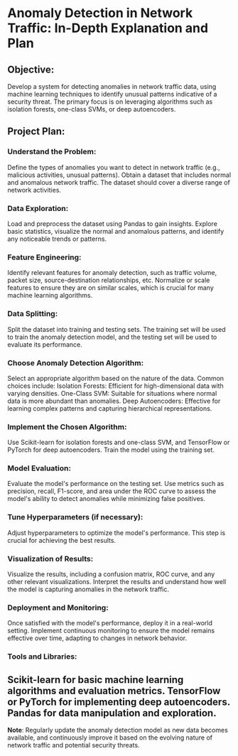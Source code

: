# Anomaly Detection in Network Traffic: In-Depth Explanation and Plan

## Objective:
Develop a system for detecting anomalies in network traffic data, using machine learning techniques to identify unusual patterns indicative of a security threat. The primary focus is on leveraging algorithms such as isolation forests, one-class SVMs, or deep autoencoders.

## Project Plan:

### Understand the Problem:

Define the types of anomalies you want to detect in network traffic (e.g., malicious activities, unusual patterns).
Obtain a dataset that includes normal and anomalous network traffic. The dataset should cover a diverse range of network activities.

### Data Exploration:

Load and preprocess the dataset using Pandas to gain insights.
Explore basic statistics, visualize the normal and anomalous patterns, and identify any noticeable trends or patterns.

### Feature Engineering:

Identify relevant features for anomaly detection, such as traffic volume, packet size, source-destination relationships, etc.
Normalize or scale features to ensure they are on similar scales, which is crucial for many machine learning algorithms.

### Data Splitting:

Split the dataset into training and testing sets. The training set will be used to train the anomaly detection model, and the testing set will be used to evaluate its performance.

### Choose Anomaly Detection Algorithm:

Select an appropriate algorithm based on the nature of the data. Common choices include:
Isolation Forests: Efficient for high-dimensional data with varying densities.
One-Class SVM: Suitable for situations where normal data is more abundant than anomalies.
Deep Autoencoders: Effective for learning complex patterns and capturing hierarchical representations.

### Implement the Chosen Algorithm:

Use Scikit-learn for isolation forests and one-class SVM, and TensorFlow or PyTorch for deep autoencoders.
Train the model using the training set.

### Model Evaluation:

Evaluate the model's performance on the testing set.
Use metrics such as precision, recall, F1-score, and area under the ROC curve to assess the model's ability to detect anomalies while minimizing false positives.

### Tune Hyperparameters (if necessary):

Adjust hyperparameters to optimize the model's performance. This step is crucial for achieving the best results.

### Visualization of Results:

Visualize the results, including a confusion matrix, ROC curve, and any other relevant visualizations.
Interpret the results and understand how well the model is capturing anomalies in the network traffic.

### Deployment and Monitoring:

Once satisfied with the model's performance, deploy it in a real-world setting.
Implement continuous monitoring to ensure the model remains effective over time, adapting to changes in network behavior.

### Tools and Libraries:

Scikit-learn for basic machine learning algorithms and evaluation metrics.
TensorFlow or PyTorch for implementing deep autoencoders.
Pandas for data manipulation and exploration.
---
**Note**: Regularly update the anomaly detection model as new data becomes available, and continuously improve it based on the evolving nature of network traffic and potential security threats.